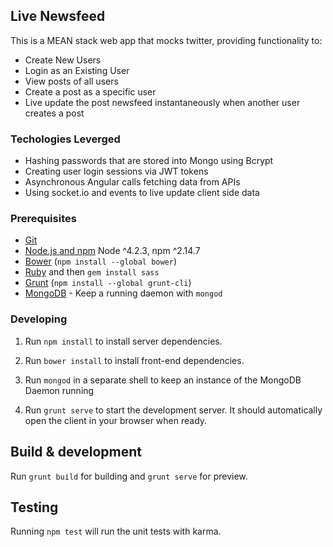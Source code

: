 ## Live Newsfeed

This is a MEAN stack web app that mocks twitter, providing functionality to:
* Create New Users
* Login as an Existing User
* View posts of all users
* Create a post as a specific user
* Live update the post newsfeed instantaneously when another user creates a post

### Techologies Leverged
* Hashing passwords that are stored into Mongo using Bcrypt
* Creating user login sessions via JWT tokens
* Asynchronous Angular calls fetching data from APIs
* Using socket.io and events to live update client side data

### Prerequisites

- [Git](https://git-scm.com/)
- [Node.js and npm](nodejs.org) Node ^4.2.3, npm ^2.14.7
- [Bower](bower.io) (`npm install --global bower`)
- [Ruby](https://www.ruby-lang.org) and then `gem install sass`
- [Grunt](http://gruntjs.com/) (`npm install --global grunt-cli`)
- [MongoDB](https://www.mongodb.org/) - Keep a running daemon with `mongod`

### Developing

1. Run `npm install` to install server dependencies.

2. Run `bower install` to install front-end dependencies.

3. Run `mongod` in a separate shell to keep an instance of the MongoDB Daemon running

4. Run `grunt serve` to start the development server. It should automatically open the client in your browser when ready.

## Build & development

Run `grunt build` for building and `grunt serve` for preview.

## Testing

Running `npm test` will run the unit tests with karma.

